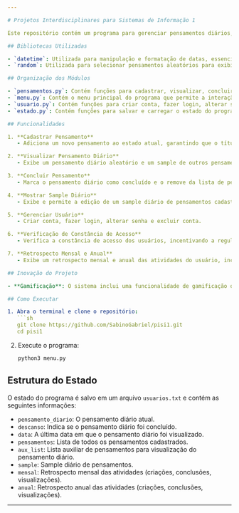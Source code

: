 ```yaml
---

# Projetos Interdisciplinares para Sistemas de Informação 1

Este repositório contém um programa para gerenciar pensamentos diários, desenvolvido para a cadeira de Projetos Interdisciplinares 1 do curso de Bacharelado em Sistemas de Informação da UFRPE.

## Bibliotecas Utilizadas

- `datetime`: Utilizada para manipulação e formatação de datas, essencial para verificar a constância de acesso e gerar retrospectivas mensais e anuais.
- `random`: Utilizada para selecionar pensamentos aleatórios para exibição diária e para o sample diário.

## Organização dos Módulos

- `pensamentos.py`: Contém funções para cadastrar, visualizar, concluir e mostrar um sample diário de pensamentos.
- `menu.py`: Contém o menu principal do programa que permite a interação com o usuário através de opções.
- `usuario.py`: Contém funções para criar conta, fazer login, alterar senha e excluir conta.
- `estado.py`: Contém funções para salvar e carregar o estado do programa em um arquivo.

## Funcionalidades

1. **Cadastrar Pensamento**
   - Adiciona um novo pensamento ao estado atual, garantindo que o título não seja duplicado.

2. **Visualizar Pensamento Diário**
   - Exibe um pensamento diário aleatório e um sample de outros pensamentos cadastrados.

3. **Concluir Pensamento**
   - Marca o pensamento diário como concluído e o remove da lista de pensamentos.

4. **Mostrar Sample Diário**
   - Exibe e permite a edição de um sample diário de pensamentos cadastrados.

5. **Gerenciar Usuário**
   - Criar conta, fazer login, alterar senha e excluir conta.

6. **Verificação de Constância de Acesso**
   - Verifica a constância de acesso dos usuários, incentivando a regularidade no uso do sistema.

7. **Retrospecto Mensal e Anual**
   - Exibe um retrospecto mensal e anual das atividades do usuário, incluindo o número de pensamentos cadastrados, concluídos e visualizados.

## Inovação do Projeto

- **Gamificação**: O sistema inclui uma funcionalidade de gamificação que verifica a constância de acesso dos usuários e gera um retrospecto mensal e anual. Isso incentiva os usuários a manterem uma rotina regular de reflexão e conclusão de pensamentos, promovendo uma melhor organização mental e pessoal.

## Como Executar

1. Abra o terminal e clone o repositório:
   ```sh
   git clone https://github.com/SabinoGabriel/pisi1.git
   cd pisi1
   ```

2. Execute o programa:
   ```sh
   python3 menu.py
   ```

## Estrutura do Estado

O estado do programa é salvo em um arquivo `usuarios.txt` e contém as seguintes informações:
- `pensamento_diario`: O pensamento diário atual.
- `descanso`: Indica se o pensamento diário foi concluído.
- `data`: A última data em que o pensamento diário foi visualizado.
- `pensamentos`: Lista de todos os pensamentos cadastrados.
- `aux_list`: Lista auxiliar de pensamentos para visualização do pensamento diário.
- `sample`: Sample diário de pensamentos.
- `mensal`: Retrospecto mensal das atividades (criações, conclusões, visualizações).
- `anual`: Retrospecto anual das atividades (criações, conclusões, visualizações).

---
```

